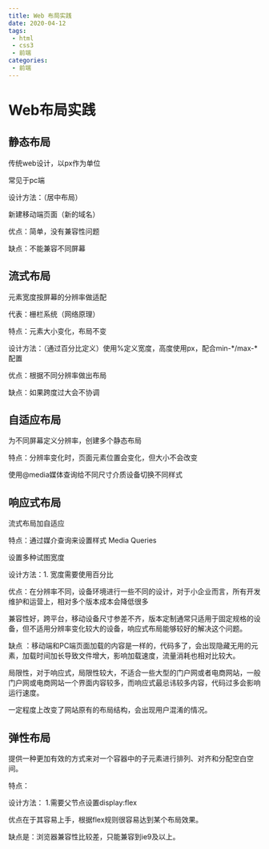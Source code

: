 ```yaml
---
title: Web 布局实践
date: 2020-04-12
tags:
 - html
 - css3
 - 前端
categories:
 - 前端
---
```


# Web布局实践

## 静态布局

传统web设计，以px作为单位

常见于pc端

设计方法：（居中布局）

新建移动端页面（新的域名）

优点：简单，没有兼容性问题

缺点：不能兼容不同屏幕

## 流式布局

元素宽度按屏幕的分辨率做适配

代表：栅栏系统（网络原理）

特点：元素大小变化，布局不变

设计方法：（通过百分比定义）使用%定义宽度，高度使用px，配合min-*/max-*配置

优点：根据不同分辨率做出布局

缺点：如果跨度过大会不协调

## 自适应布局

为不同屏幕定义分辨率，创建多个静态布局

特点：分辨率变化时，页面元素位置会变化，但大小不会改变

使用@media媒体查询给不同尺寸介质设备切换不同样式

## 响应式布局

流式布局加自适应

特点：通过媒介查询来设置样式 Media Queries

设置多种试图宽度

设计方法：1. 宽度需要使用百分比

优点：在分辨率不同，设备环境进行一些不同的设计，对于小企业而言，所有开发维护和运营上，相对多个版本成本会降低很多

兼容性好，跨平台，移动设备尺寸参差不齐，版本定制通常只适用于固定规格的设备，但不适用分辨率变化较大的设备，响应式布局能够较好的解决这个问题。

缺点 ：移动端和PC端页面加载的内容是一样的，代码多了，会出现隐藏无用的元素，加载时间加长导致文件增大，影响加载速度，流量消耗也相对比较大。

局限性，对于响应式，局限性较大，不适合一些大型的门户网或者电商网站，一般门户网或电商网站一个界面内容较多，而响应式最忌讳较多内容，代码过多会影响运行速度。

一定程度上改变了网站原有的布局结构，会出现用户混淆的情况。

## 弹性布局

提供一种更加有效的方式来对一个容器中的子元素进行排列、对齐和分配空白空间。

特点：

设计方法：
        1.需要父节点设置display:flex

优点在于其容易上手，根据flex规则很容易达到某个布局效果。

缺点是：浏览器兼容性比较差，只能兼容到ie9及以上。